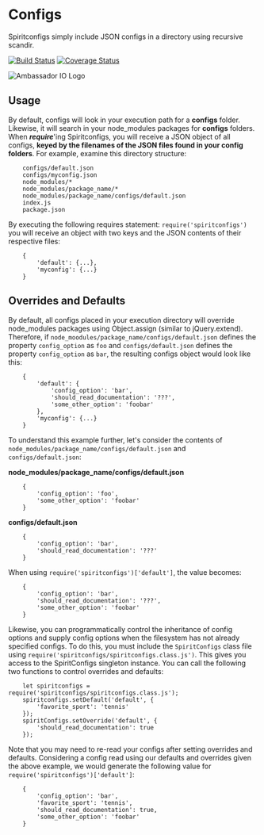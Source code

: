 # Configs

Spiritconfigs simply include JSON configs in a directory using recursive scandir.

[![Build Status][travis-image]][travis-url] [![Coverage Status][coveralls-image]][coveralls-url]

![Ambassador IO Logo](https://raw.githubusercontent.com/mgwhitfield/AmbassadorNode/master/logo-icon-64.PNG)

[travis-image]: https://travis-ci.org/spiritway/configs.png?branch=master
[travis-url]: https://travis-ci.org/spiritway/configs

[coveralls-image]: https://coveralls.io/repos/spiritway/configs/badge.svg
[coveralls-url]: https://coveralls.io/repos/spiritway/configs/badge.svg

## Usage

By default, configs will look in your execution path for a **configs** folder.  Likewise, it will search in your node_modules packages for **configs** folders.  When ***require***'ing Spiritconfigs, you will receive a JSON object of all configs, **keyed by the filenames of the JSON files found in your config folders**.  For example, examine this directory structure:

```
    configs/default.json
    configs/myconfig.json
    node_modules/*
    node_modules/package_name/*
    node_modules/package_name/configs/default.json
    index.js
    package.json
```

By executing the following requires statement: ``require('spiritconfigs')`` you will receive an object with two keys and the JSON contents of their respective files:

```
    {
        'default': {...},
        'myconfig': {...}
    }
```

## Overrides and Defaults

By default, all configs placed in your execution directory will override node_modules packages using Object.assign (similar to jQuery.extend).  Therefore, if ``node_moodules/package_name/configs/default.json`` defines the property ``config_option`` as ``foo`` and ``configs/default.json`` defines the property ``config_option`` as ``bar``, the resulting configs object would look like this:

```
    {
        'default': {
            'config_option': 'bar',
            'should_read_documentation': '???',
            'some_other_option': 'foobar'
        },
        'myconfig': {...}
    }
```

To understand this example further, let's consider the contents of ``node_modules/package_name/configs/default.json`` and ``configs/default.json``:

**node_modules/package_name/configs/default.json**
```
    {
        'config_option': 'foo',
        'some_other_option': 'foobar'
    }
```

**configs/default.json**
```
    {
        'config_option': 'bar',
        'should_read_documentation': '???'
    }
```

When using ``require('spiritconfigs')['default']``, the value becomes:
```
    {
        'config_option': 'bar',
        'should_read_documentation': '???',
        'some_other_option': 'foobar'
    }
```

Likewise, you can programmatically control the inheritance of config options and supply config options when the filesystem has not already specified configs.  To do this, you must include the ``SpiritConfigs`` class file using ``require('spiritconfigs/spiritconfigs.class.js')``.  This gives you access to the SpiritConfigs singleton instance.  You can call the following two functions to control overrides and defaults:

```
    let spiritconfigs = require('spiritconfigs/spiritconfigs.class.js');
    spiritconfigs.setDefault('default', {
        'favorite_sport': 'tennis'
    });
    spiritConfigs.setOverride('default', {
        'should_read_documentation': true
    });
```

Note that you may need to re-read your configs after setting overrides and defaults.  Considering a config read using our defaults and overrides given the above example, we would generate the following value for ``require('spiritconfigs')['default']``:

```
    {
        'config_option': 'bar',
        'favorite_sport': 'tennis',
        'should_read_documentation': true,
        'some_other_option': 'foobar'
    }
```
